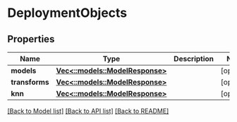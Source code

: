 # DeploymentObjects

## Properties

Name | Type | Description | Notes
------------ | ------------- | ------------- | -------------
**models** | [**Vec<::models::ModelResponse>**](ModelResponse.md) |  | [optional] 
**transforms** | [**Vec<::models::ModelResponse>**](ModelResponse.md) |  | [optional] 
**knn** | [**Vec<::models::ModelResponse>**](ModelResponse.md) |  | [optional] 

[[Back to Model list]](../README.md#documentation-for-models) [[Back to API list]](../README.md#documentation-for-api-endpoints) [[Back to README]](../README.md)


